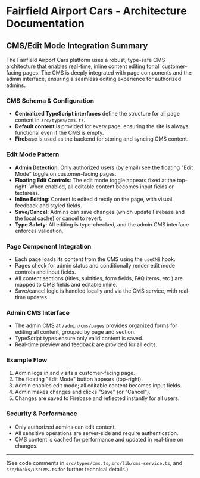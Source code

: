 # Fairfield Airport Cars - Architecture Documentation

## CMS/Edit Mode Integration Summary

The Fairfield Airport Cars platform uses a robust, type-safe CMS architecture that enables real-time, inline content editing for all customer-facing pages. The CMS is deeply integrated with page components and the admin interface, ensuring a seamless editing experience for authorized admins.

### CMS Schema & Configuration
- **Centralized TypeScript interfaces** define the structure for all page content in `src/types/cms.ts`.
- **Default content** is provided for every page, ensuring the site is always functional even if the CMS is empty.
- **Firebase** is used as the backend for storing and syncing CMS content.

### Edit Mode Pattern
- **Admin Detection**: Only authorized users (by email) see the floating "Edit Mode" toggle on customer-facing pages.
- **Floating Edit Controls**: The edit mode toggle appears fixed at the top-right. When enabled, all editable content becomes input fields or textareas.
- **Inline Editing**: Content is edited directly on the page, with visual feedback and styled fields.
- **Save/Cancel**: Admins can save changes (which update Firebase and the local cache) or cancel to revert.
- **Type Safety**: All editing is type-checked, and the admin CMS interface enforces validation.

### Page Component Integration
- Each page loads its content from the CMS using the `useCMS` hook.
- Pages check for admin status and conditionally render edit mode controls and input fields.
- All content sections (titles, subtitles, form fields, FAQ items, etc.) are mapped to CMS fields and editable inline.
- Save/cancel logic is handled locally and via the CMS service, with real-time updates.

### Admin CMS Interface
- The admin CMS at `/admin/cms/pages` provides organized forms for editing all content, grouped by page and section.
- TypeScript types ensure only valid content is saved.
- Real-time preview and feedback are provided for all edits.

### Example Flow
1. Admin logs in and visits a customer-facing page.
2. The floating "Edit Mode" button appears (top-right).
3. Admin enables edit mode; all editable content becomes input fields.
4. Admin makes changes and clicks "Save" (or "Cancel").
5. Changes are saved to Firebase and reflected instantly for all users.

### Security & Performance
- Only authorized admins can edit content.
- All sensitive operations are server-side and require authentication.
- CMS content is cached for performance and updated in real-time on changes.

---

(See code comments in `src/types/cms.ts`, `src/lib/cms-service.ts`, and `src/hooks/useCMS.ts` for further technical details.) 